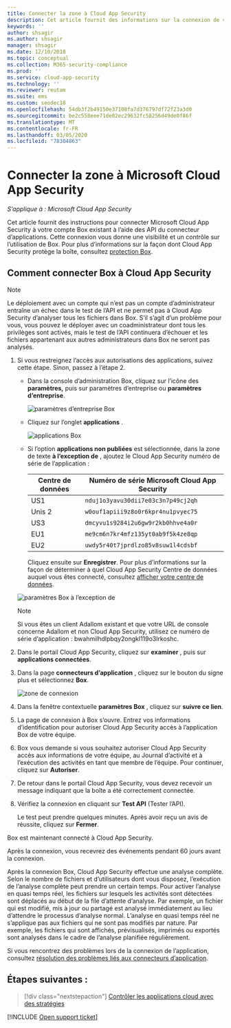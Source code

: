 ```yaml
---
title: Connecter la zone à Cloud App Security
description: Cet article fournit des informations sur la connexion de votre application Box à Cloud App Security à l’aide du connecteur API pour la visibilité et le contrôle de l’utilisation.
keywords: ''
author: shsagir
ms.author: shsagir
manager: shsagir
ms.date: 12/10/2018
ms.topic: conceptual
ms.collection: M365-security-compliance
ms.prod: ''
ms.service: cloud-app-security
ms.technology: ''
ms.reviewer: reutam
ms.suite: ems
ms.custom: seodec18
ms.openlocfilehash: 54db3f2b49150e37108fa7d376797df72f23a3d0
ms.sourcegitcommit: be2c558eee71de02ec29632fc58256d49de0f86f
ms.translationtype: MT
ms.contentlocale: fr-FR
ms.lasthandoff: 03/05/2020
ms.locfileid: "78304863"
---
```

# <a name="connect-box-to-microsoft-cloud-app-security"></a>Connecter la zone à Microsoft Cloud App Security

*S’applique à : Microsoft Cloud App Security*

Cet article fournit des instructions pour connecter Microsoft Cloud App Security à votre compte Box existant à l’aide des API du connecteur d’applications. Cette connexion vous donne une visibilité et un contrôle sur l’utilisation de Box. Pour plus d’informations sur la façon dont Cloud App Security protège la boîte, consultez [protection Box](protect-box.md).

## <a name="how-to-connect-box-to-cloud-app-security"></a>Comment connecter Box à Cloud App Security

> [!NOTE]
> Le déploiement avec un compte qui n’est pas un compte d’administrateur entraîne un échec dans le test de l’API et ne permet pas à Cloud App Security d’analyser tous les fichiers dans Box. S’il s’agit d’un problème pour vous, vous pouvez le déployer avec un coadministrateur dont tous les privilèges sont activés, mais le test de l’API continuera d’échouer et les fichiers appartenant aux autres administrateurs dans Box ne seront pas analysés.

1. Si vous restreignez l’accès aux autorisations des applications, suivez cette étape. Sinon, passez à l’étape 2.

    - Dans la console d’administration Box, cliquez sur l’icône des **paramètres,** puis sur paramètres d’entreprise ou **paramètres d’entreprise**.

         ![paramètres d’entreprise Box](media/box-business-settings.png "paramètres d’entreprise Box")

    - Cliquez sur l’onglet **applications** .

         ![applications Box](media/box-apps.png "applications Box")

    - Si l’option **applications non publiées** est sélectionnée, dans la zone de texte **à l’exception de** , ajoutez le Cloud App Security numéro de série de l’application :

         |Centre de données|Numéro de série Microsoft Cloud App Security|
         |----|----|
         |US1| `nduj1o3yavu30dii7e03c3n7p49cj2qh`|
         |Unis 2|`w0ouf1apiii9z8o0r6kpr4nu1pvyec75`|
         |US3|`dmcyvu1s9284i2u6gw9r2kb0hhve4a0r`|
         |EU1|`me9cm6n7kr4mfz135yt0ab9f5k4ze8qp`|
         |EU2|`uwdy5r40t7jprdlzo85v8suw1l4cdsbf`|

        Cliquez ensuite sur **Enregistrer**. Pour plus d’informations sur la façon de déterminer à quel Cloud App Security Centre de données auquel vous êtes connecté, consultez [afficher votre centre de données](network-requirements.md#view-your-data-center).

    ![paramètres Box à l’exception de](media/box-settings-except-for.png)

    > [!NOTE]
    > Si vous êtes un client Adallom existant et que votre URL de console concerne Adallom et non Cloud App Security, utilisez ce numéro de série d’application : bwahmilhdlpbqy2ongkl119o3lrkoshc.

2. Dans le portail Cloud App Security, cliquez sur **examiner** , puis sur **applications connectées**.

3. Dans la page **connecteurs d’application** , cliquez sur le bouton du signe plus et sélectionnez **Box**.

    ![zone de connexion](media/connect-box.png "zone de connexion")

4. Dans la fenêtre contextuelle **paramètres Box** , cliquez sur **suivre ce lien**.

5. La page de connexion à Box s’ouvre. Entrez vos informations d’identification pour autoriser Cloud App Security accès à l’application Box de votre équipe.

6. Box vous demande si vous souhaitez autoriser Cloud App Security accès aux informations de votre équipe, au Journal d’activité et à l’exécution des activités en tant que membre de l’équipe. Pour continuer, cliquez sur **Autoriser**.

7. De retour dans le portail Cloud App Security, vous devez recevoir un message indiquant que la boîte a été correctement connectée.

8. Vérifiez la connexion en cliquant sur **Test API** (Tester l’API).

    Le test peut prendre quelques minutes. Après avoir reçu un avis de réussite, cliquez sur **Fermer**.

Box est maintenant connecté à Cloud App Security.

Après la connexion, vous recevrez des événements pendant 60 jours avant la connexion.

Après la connexion Box, Cloud App Security effectue une analyse complète. Selon le nombre de fichiers et d’utilisateurs dont vous disposez, l’exécution de l’analyse complète peut prendre un certain temps. Pour activer l’analyse en quasi temps réel, les fichiers sur lesquels les activités sont détectées sont déplacés au début de la file d’attente d’analyse. Par exemple, un fichier qui est modifié, mis à jour ou partagé est analysé immédiatement au lieu d’attendre le processus d’analyse normal. L’analyse en quasi temps réel ne s’applique pas aux fichiers qui ne sont pas modifiés par nature. Par exemple, les fichiers qui sont affichés, prévisualisés, imprimés ou exportés sont analysés dans le cadre de l’analyse planifiée régulièrement.

Si vous rencontrez des problèmes lors de la connexion de l’application, consultez [résolution des problèmes liés aux connecteurs d’application](troubleshooting-api-connectors-using-error-messages.md).

## <a name="next-steps"></a>Étapes suivantes :

> [!div class="nextstepaction"]
> [Contrôler les applications cloud avec des stratégies](control-cloud-apps-with-policies.md)

[!INCLUDE [Open support ticket](includes/support.md)]
